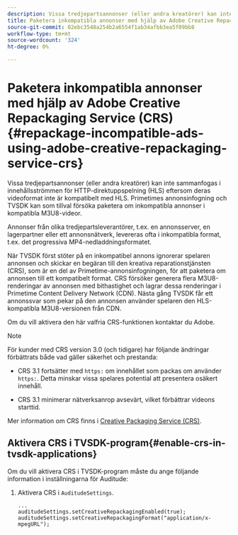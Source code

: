 ```yaml
---
description: Vissa tredjepartsannonser (eller andra kreatörer) kan inte sammanfogas i innehållsströmmen för HTTP-direktuppspelning (HLS) eftersom deras videoformat inte är kompatibelt med HLS. Primetimes annonsinfogning och TVSDK kan som tillval försöka paketera om inkompatibla annonser i kompatibla M3U8-videor.
title: Paketera inkompatibla annonser med hjälp av Adobe Creative Repackaging Service (CRS)
source-git-commit: 02ebc3548a254b2a6554f1ab34afbb3ea5f09bb8
workflow-type: tm+mt
source-wordcount: '324'
ht-degree: 0%

---
```


# Paketera inkompatibla annonser med hjälp av Adobe Creative Repackaging Service (CRS) {#repackage-incompatible-ads-using-adobe-creative-repackaging-service-crs}

Vissa tredjepartsannonser (eller andra kreatörer) kan inte sammanfogas i innehållsströmmen för HTTP-direktuppspelning (HLS) eftersom deras videoformat inte är kompatibelt med HLS. Primetimes annonsinfogning och TVSDK kan som tillval försöka paketera om inkompatibla annonser i kompatibla M3U8-videor.

Annonser från olika tredjepartsleverantörer, t.ex. en annonsserver, en lagerpartner eller ett annonsnätverk, levereras ofta i inkompatibla format, t.ex. det progressiva MP4-nedladdningsformatet.

När TVSDK först stöter på en inkompatibel annons ignorerar spelaren annonsen och skickar en begäran till den kreativa reparationstjänsten (CRS), som är en del av Primetime-annonsinfogningen, för att paketera om annonsen till ett kompatibelt format. CRS försöker generera flera M3U8-renderingar av annonsen med bithastighet och lagrar dessa renderingar i Primetime Content Delivery Network (CDN). Nästa gång TVSDK får ett annonssvar som pekar på den annonsen använder spelaren den HLS-kompatibla M3U8-versionen från CDN.

Om du vill aktivera den här valfria CRS-funktionen kontaktar du Adobe.

>[!NOTE]
>
>För kunder med CRS version 3.0 (och tidigare) har följande ändringar förbättrats både vad gäller säkerhet och prestanda:
>
>* CRS 3.1 fortsätter med `https:` om innehållet som packas om använder `https:`. Detta minskar vissa spelares potential att presentera osäkert innehåll.
>
>* CRS 3.1 minimerar nätverksanrop avsevärt, vilket förbättrar videons starttid.
>

Mer information om CRS finns i [Creative Packaging Service (CRS)](https://helpx.adobe.com/content/dam/help/en/primetime/drm/drm_certificate_enrollment.pdf).

## Aktivera CRS i TVSDK-program{#enable-crs-in-tvsdk-applications}

Om du vill aktivera CRS i TVSDK-program måste du ange följande information i inställningarna för Auditude:

1. Aktivera CRS i `AuditudeSettings`.

   ```
   ... 
   auditudeSettings.setCreativeRepackagingEnabled(true); 
   auditudeSettings.setCreativeRepackagingFormat("application/x-mpegURL"); 
   ```
